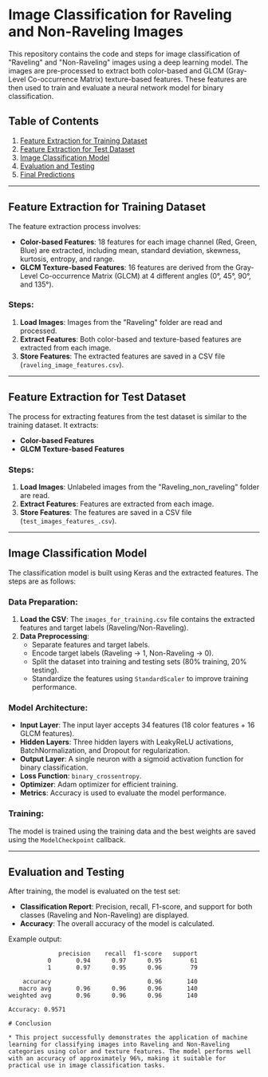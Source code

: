 # Image Classification for Raveling and Non-Raveling Images

This repository contains the code and steps for image classification of "Raveling" and "Non-Raveling" images using a deep learning model. The images are pre-processed to extract both color-based and GLCM (Gray-Level Co-occurrence Matrix) texture-based features. These features are then used to train and evaluate a neural network model for binary classification.

## Table of Contents

1. [Feature Extraction for Training Dataset](#feature-extraction-for-training-dataset)
2. [Feature Extraction for Test Dataset](#feature-extraction-for-test-dataset)
3. [Image Classification Model](#image-classification-model)
4. [Evaluation and Testing](#evaluation-and-testing)
5. [Final Predictions](#final-predictions)

---

## Feature Extraction for Training Dataset

The feature extraction process involves:

- **Color-based Features**: 18 features for each image channel (Red, Green, Blue) are extracted, including mean, standard deviation, skewness, kurtosis, entropy, and range.
- **GLCM Texture-based Features**: 16 features are derived from the Gray-Level Co-occurrence Matrix (GLCM) at 4 different angles (0°, 45°, 90°, and 135°).

### Steps:
1. **Load Images**: Images from the "Raveling" folder are read and processed.
2. **Extract Features**: Both color-based and texture-based features are extracted from each image.
3. **Store Features**: The extracted features are saved in a CSV file (`raveling_image_features.csv`).

---

## Feature Extraction for Test Dataset

The process for extracting features from the test dataset is similar to the training dataset. It extracts:

- **Color-based Features**
- **GLCM Texture-based Features**

### Steps:
1. **Load Images**: Unlabeled images from the "Raveling_non_raveling" folder are read.
2. **Extract Features**: Features are extracted from each image.
3. **Store Features**: The features are saved in a CSV file (`test_images_features_.csv`).

---

## Image Classification Model

The classification model is built using Keras and the extracted features. The steps are as follows:

### Data Preparation:
1. **Load the CSV**: The `images_for_training.csv` file contains the extracted features and target labels (Raveling/Non-Raveling).
2. **Data Preprocessing**:
    - Separate features and target labels.
    - Encode target labels (Raveling -> 1, Non-Raveling -> 0).
    - Split the dataset into training and testing sets (80% training, 20% testing).
    - Standardize the features using `StandardScaler` to improve training performance.

### Model Architecture:
- **Input Layer**: The input layer accepts 34 features (18 color features + 16 GLCM features).
- **Hidden Layers**: Three hidden layers with LeakyReLU activations, BatchNormalization, and Dropout for regularization.
- **Output Layer**: A single neuron with a sigmoid activation function for binary classification.
- **Loss Function**: `binary_crossentropy`.
- **Optimizer**: Adam optimizer for efficient training.
- **Metrics**: Accuracy is used to evaluate the model performance.

### Training:
The model is trained using the training data and the best weights are saved using the `ModelCheckpoint` callback.

---

## Evaluation and Testing

After training, the model is evaluated on the test set:

- **Classification Report**: Precision, recall, F1-score, and support for both classes (Raveling and Non-Raveling) are displayed.
- **Accuracy**: The overall accuracy of the model is calculated.

Example output:
```text
              precision    recall  f1-score   support
           0       0.94      0.97      0.95        61
           1       0.97      0.95      0.96        79

    accuracy                           0.96       140
   macro avg       0.96      0.96      0.96       140
weighted avg       0.96      0.96      0.96       140

Accuracy: 0.9571

# Conclusion

* This project successfully demonstrates the application of machine learning for classifying images into Raveling and Non-Raveling categories using color and texture features. The model performs well with an accuracy of approximately 96%, making it suitable for practical use in image classification tasks.



